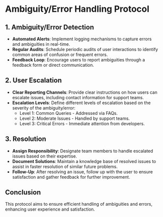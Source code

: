# Ambiguity/Error Handling Protocol

## 1. Ambiguity/Error Detection
- **Automated Alerts**: Implement logging mechanisms to capture errors and ambiguities in real-time.
- **Regular Audits**: Schedule periodic audits of user interactions to identify common areas of confusion or frequent errors.
- **Feedback Loop**: Encourage users to report ambiguities through a feedback form or direct communication.

## 2. User Escalation
- **Clear Reporting Channels**: Provide clear instructions on how users can escalate issues, including contact information for support teams.
- **Escalation Levels**: Define different levels of escalation based on the severity of the ambiguity/error:
  - Level 1: Common Queries - Addressed via FAQs.
  - Level 2: Moderate Issues - Handled by support teams.
  - Level 3: Critical Errors - Immediate attention from developers.

## 3. Resolution
- **Assign Responsibility**: Designate team members to handle escalated issues based on their expertise.
- **Document Solutions**: Maintain a knowledge base of resolved issues to assist in faster resolution of similar future problems.
- **Follow-Up**: After resolving an issue, follow up with the user to ensure satisfaction and gather feedback for further improvement.

## Conclusion
This protocol aims to ensure efficient handling of ambiguities and errors, enhancing user experience and satisfaction.